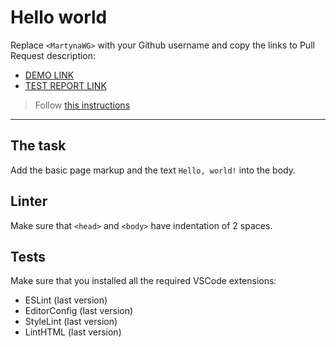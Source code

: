 # Hello world

Replace `<MartynaWG>` with your Github username and copy the links to Pull Request description:
- [DEMO LINK](https://<MartynaWG>.github.io/layout_hello-world/)
- [TEST REPORT LINK](https://<MartynaWG>.github.io/layout_hello-world/report/html_report/)

> Follow [this instructions](https://mate-academy.github.io/layout_task-guideline/#how-to-solve-the-layout-tasks-on-github)
___

## The task

Add the basic page markup and the text `Hello, world!` into the body.

## Linter

Make sure that `<head>` and `<body>` have indentation of 2 spaces.

## Tests

Make sure that you installed all the required VSCode extensions:

- ESLint (last version)
- EditorConfig (last version)
- StyleLint (last version)
- LintHTML (last version)
